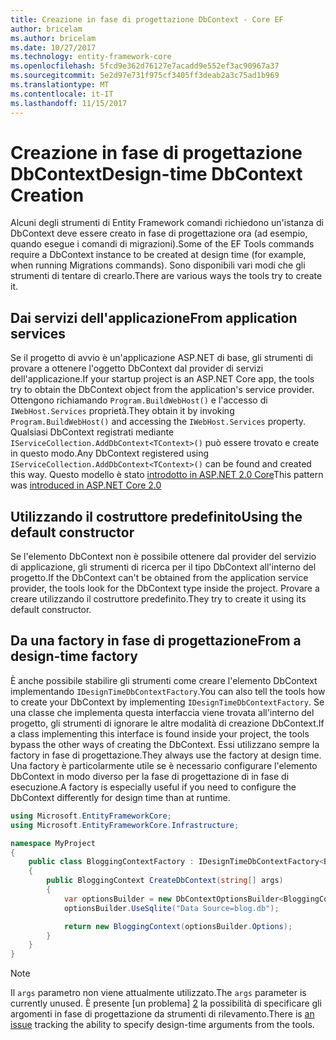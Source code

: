 ```yaml
---
title: Creazione in fase di progettazione DbContext - Core EF
author: bricelam
ms.author: bricelam
ms.date: 10/27/2017
ms.technology: entity-framework-core
ms.openlocfilehash: 5fcd9e362d76127e7acadd9e552ef3ac90967a37
ms.sourcegitcommit: 5e2d97e731f975cf3405ff3deab2a3c75ad1b969
ms.translationtype: MT
ms.contentlocale: it-IT
ms.lasthandoff: 11/15/2017
---
```

<a name="design-time-dbcontext-creation"></a><span data-ttu-id="79892-102">Creazione in fase di progettazione DbContext</span><span class="sxs-lookup"><span data-stu-id="79892-102">Design-time DbContext Creation</span></span>
==============================
<span data-ttu-id="79892-103">Alcuni degli strumenti di Entity Framework comandi richiedono un'istanza di DbContext deve essere creato in fase di progettazione ora (ad esempio, quando esegue i comandi di migrazioni).</span><span class="sxs-lookup"><span data-stu-id="79892-103">Some of the EF Tools commands require a DbContext instance to be created at design time (for example, when running Migrations commands).</span></span> <span data-ttu-id="79892-104">Sono disponibili vari modi che gli strumenti di tentare di crearlo.</span><span class="sxs-lookup"><span data-stu-id="79892-104">There are various ways the tools try to create it.</span></span>

<a name="from-application-services"></a><span data-ttu-id="79892-105">Dai servizi dell'applicazione</span><span class="sxs-lookup"><span data-stu-id="79892-105">From application services</span></span>
-------------------------
<span data-ttu-id="79892-106">Se il progetto di avvio è un'applicazione ASP.NET di base, gli strumenti di provare a ottenere l'oggetto DbContext dal provider di servizi dell'applicazione.</span><span class="sxs-lookup"><span data-stu-id="79892-106">If your startup project is an ASP.NET Core app, the tools try to obtain the DbContext object from the application's service provider.</span></span> <span data-ttu-id="79892-107">Ottengono richiamando `Program.BuildWebHost()` e l'accesso di `IWebHost.Services` proprietà.</span><span class="sxs-lookup"><span data-stu-id="79892-107">They obtain it by invoking `Program.BuildWebHost()` and accessing the `IWebHost.Services` property.</span></span> <span data-ttu-id="79892-108">Qualsiasi DbContext registrati mediante `IServiceCollection.AddDbContext<TContext>()` può essere trovato e create in questo modo.</span><span class="sxs-lookup"><span data-stu-id="79892-108">Any DbContext registered using `IServiceCollection.AddDbContext<TContext>()` can be found and created this way.</span></span> <span data-ttu-id="79892-109">Questo modello è stato [introdotto in ASP.NET 2.0 Core][1]</span><span class="sxs-lookup"><span data-stu-id="79892-109">This pattern was [introduced in ASP.NET Core 2.0][1]</span></span>

<a name="using-the-default-constructor"></a><span data-ttu-id="79892-110">Utilizzando il costruttore predefinito</span><span class="sxs-lookup"><span data-stu-id="79892-110">Using the default constructor</span></span>
-----------------------------
<span data-ttu-id="79892-111">Se l'elemento DbContext non è possibile ottenere dal provider del servizio di applicazione, gli strumenti di ricerca per il tipo DbContext all'interno del progetto.</span><span class="sxs-lookup"><span data-stu-id="79892-111">If the DbContext can't be obtained from the application service provider, the tools look for the DbContext type inside the project.</span></span> <span data-ttu-id="79892-112">Provare a creare utilizzando il costruttore predefinito.</span><span class="sxs-lookup"><span data-stu-id="79892-112">They try to create it using its default constructor.</span></span>

<a name="from-a-design-time-factory"></a><span data-ttu-id="79892-113">Da una factory in fase di progettazione</span><span class="sxs-lookup"><span data-stu-id="79892-113">From a design-time factory</span></span>
--------------------------
<span data-ttu-id="79892-114">È anche possibile stabilire gli strumenti come creare l'elemento DbContext implementando `IDesignTimeDbContextFactory`.</span><span class="sxs-lookup"><span data-stu-id="79892-114">You can also tell the tools how to create your DbContext by implementing `IDesignTimeDbContextFactory`.</span></span> <span data-ttu-id="79892-115">Se una classe che implementa questa interfaccia viene trovata all'interno del progetto, gli strumenti di ignorare le altre modalità di creazione DbContext.</span><span class="sxs-lookup"><span data-stu-id="79892-115">If a class implementing this interface is found inside your project, the tools bypass the other ways of creating the DbContext.</span></span>
<span data-ttu-id="79892-116">Essi utilizzano sempre la factory in fase di progettazione.</span><span class="sxs-lookup"><span data-stu-id="79892-116">They always use the factory at design time.</span></span> <span data-ttu-id="79892-117">Una factory è particolarmente utile se è necessario configurare l'elemento DbContext in modo diverso per la fase di progettazione di in fase di esecuzione.</span><span class="sxs-lookup"><span data-stu-id="79892-117">A factory is especially useful if you need to configure the DbContext differently for design time than at runtime.</span></span>

``` csharp
using Microsoft.EntityFrameworkCore;
using Microsoft.EntityFrameworkCore.Infrastructure;

namespace MyProject
{
    public class BloggingContextFactory : IDesignTimeDbContextFactory<BloggingContext>
    {
        public BloggingContext CreateDbContext(string[] args)
        {
            var optionsBuilder = new DbContextOptionsBuilder<BloggingContext>();
            optionsBuilder.UseSqlite("Data Source=blog.db");

            return new BloggingContext(optionsBuilder.Options);
        }
    }
}
```

> [!NOTE]
> <span data-ttu-id="79892-118">Il `args` parametro non viene attualmente utilizzato.</span><span class="sxs-lookup"><span data-stu-id="79892-118">The `args` parameter is currently unused.</span></span> <span data-ttu-id="79892-119">È presente [un problema] [ 2] la possibilità di specificare gli argomenti in fase di progettazione da strumenti di rilevamento.</span><span class="sxs-lookup"><span data-stu-id="79892-119">There is [an issue][2] tracking the ability to specify design-time arguments from the tools.</span></span>

  [1]: https://docs.microsoft.com/aspnet/core/migration/1x-to-2x/#update-main-method-in-programcs
  [2]: https://github.com/aspnet/EntityFrameworkCore/issues/8332
